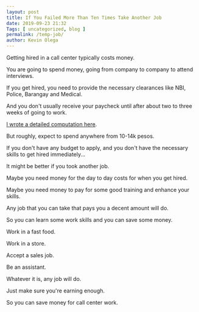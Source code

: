 ```yaml
--- 
layout: post 
title: If You Failed More Than Ten Times Take Another Job
date: 2019-09-23 21:32
Tags: [ uncategorized, blog ]
permalink: /temp-job/ 
author: Kevin Olega 
--- 
```

Getting hired in a call center typically costs money.

You are going to spend money, going from company to company to attend interviews.

If you get hired, you need to provide the necessary clearances like NBI, Police, Barangay and Medical.

And you don't usually receive your paycheck until after about two to three weeks of going to work.

[I wrote a detailed computation here](https://callcentertrainingtips.com/cost/).

But roughly, expect to spend anywhere from 10-14k pesos.

If you don't have any budget to apply, and you don't have the necessary skills to get hired immediately... 

It might be better if you took another job.

Maybe you need money for the day to day costs for when you get hired.

Maybe you need money to pay for some good training and enhance your skills.

Any job that you can take that pays you a decent amount will do.

So you can learn some work skills and you can save some money.

Work in a fast food.

Work in a store.

Accept a sales job.

Be an assistant.

Whatever it is, any job will do.

Just make sure you're earning enough.

So you can save money for call center work.